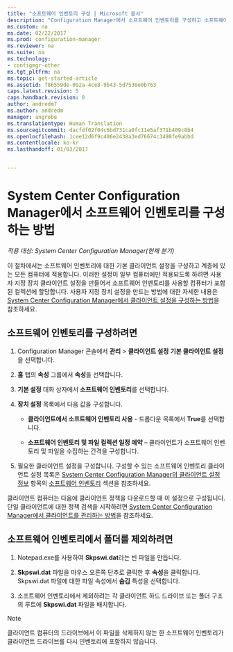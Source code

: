 ```yaml
---
title: "소프트웨어 인벤토리 구성 | Microsoft 문서"
description: "Configuration Manager에서 소프트웨어 인벤토리를 구성하고 소프트웨어 인벤토리의 폴더를 제외합니다."
ms.custom: na
ms.date: 02/22/2017
ms.prod: configuration-manager
ms.reviewer: na
ms.suite: na
ms.technology:
- configmgr-other
ms.tgt_pltfrm: na
ms.topic: get-started-article
ms.assetid: f86559de-092a-4ce8-9b43-5d7530e0b763
caps.latest.revision: 5
caps.handback.revision: 0
author: andredm7
ms.author: andredm
manager: angrobe
ms.translationtype: Human Translation
ms.sourcegitcommit: dacfdf02f04c6bd731ca0fc11e5af371b409c8b4
ms.openlocfilehash: 1cee12d6f9c406e2438a3ed76674c3498fe9abbd
ms.contentlocale: ko-kr
ms.lasthandoff: 01/03/2017


---
```

# <a name="how-to-configure-software-inventory-in-system-center-configuration-manager"></a>System Center Configuration Manager에서 소프트웨어 인벤토리를 구성하는 방법

*적용 대상: System Center Configuration Manager(현재 분기)*

 이 절차에서는 소프트웨어 인벤토리에 대한 기본 클라이언트 설정을 구성하고 계층에 있는 모든 컴퓨터에 적용합니다. 이러한 설정이 일부 컴퓨터에만 적용되도록 하려면 사용자 지정 장치 클라이언트 설정을 만들어서 소프트웨어 인벤토리를 사용할 컴퓨터가 포함된 컬렉션에 할당합니다. 사용자 지정 장치 설정을 만드는 방법에 대한 자세한 내용은 [System Center Configuration Manager에서 클라이언트 설정을 구성하는 방법](../../../../core/clients/deploy/configure-client-settings.md)을 참조하세요.  

## <a name="to-configure-software-inventory"></a>소프트웨어 인벤토리를 구성하려면  

1.  Configuration Manager 콘솔에서 **관리** > **클라이언트 설정** **기본 클라이언트 설정**을 선택합니다.  

4.  **홈** 탭의 **속성** 그룹에서 **속성**을 선택합니다.  

5.  **기본 설정** 대화 상자에서 **소프트웨어 인벤토리**를 선택합니다.  

6.  **장치 설정** 목록에서 다음 값을 구성합니다.  

    -   **클라이언트에서 소프트웨어 인벤토리 사용** - 드롭다운 목록에서 **True**를 선택합니다.  

    -   **소프트웨어 인벤토리 및 파일 컬렉션 일정 예약** – 클라이언트가 소프트웨어 인벤토리 및 파일을 수집하는 간격을 구성합니다.   

7.  필요한 클라이언트 설정을 구성합니다. 구성할 수 있는 소프트웨어 인벤토리 클라이언트 설정 목록은 [System Center Configuration Manager의 클라이언트 설정 정보](../../../../core/clients/deploy/about-client-settings.md) 항목의 [소프트웨어 인벤토리](../../../../core/clients/deploy/about-client-settings.md#software-inventory) 섹션을 참조하세요.  

 클라이언트 컴퓨터는 다음에 클라이언트 정책을 다운로드할 때 이 설정으로 구성됩니다. 단일 클라이언트에 대한 정책 검색을 시작하려면 [System Center Configuration Manager에서 클라이언트를 관리하는 방법](../../../../core/clients/manage/manage-clients.md)을 참조하세요.  


## <a name="to-exclude-folders-from-software-inventory"></a>소프트웨어 인벤토리에서 폴더를 제외하려면  

1.  Notepad.exe를 사용하여 **Skpswi.dat**라는 빈 파일을 만듭니다.  

2.  **Skpswi.dat** 파일을 마우스 오른쪽 단추로 클릭한 후 **속성**을 클릭합니다. Skpswi.dat 파일에 대한 파일 속성에서 **숨김** 특성을 선택합니다.  

3.  소프트웨어 인벤토리에서 제외하려는 각 클라이언트 하드 드라이브 또는 폴더 구조의 루트에 **Skpswi.dat** 파일을 배치합니다.  

> [!NOTE]  
>  클라이언트 컴퓨터의 드라이브에서 이 파일을 삭제하지 않는 한 소프트웨어 인벤토리가 클라이언트 드라이브를 다시 인벤토리에 포함하지 않습니다.
